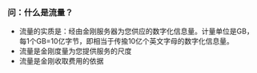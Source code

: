 ### 问：什么是流量？
- 流量的实质是：经由金刚服务器为您供应的数字化信息量。计量单位是GB，每1个GB=10亿字节，即相当于传揄10亿个英文字母的数字化信息量。
- 流量是金刚度量为您提供服务的尺度
- 流量是金刚收取费用的依据
